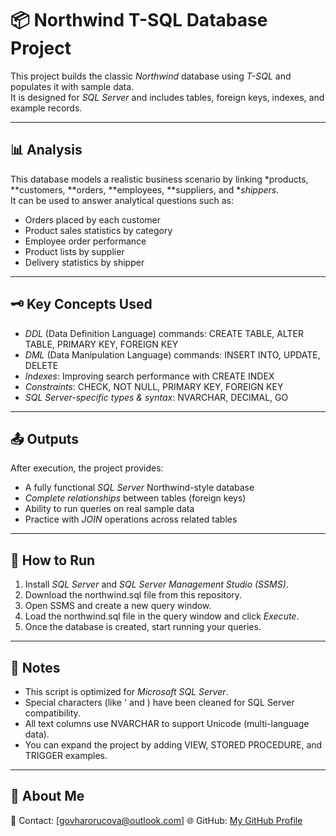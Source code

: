 # 📦 Northwind T-SQL Database Project

This project builds the classic *Northwind* database using *T-SQL* and populates it with sample data.  
It is designed for *SQL Server* and includes tables, foreign keys, indexes, and example records.

---

## 📊 Analysis
This database models a realistic business scenario by linking *products, **customers, **orders, **employees, **suppliers, and **shippers*.  
It can be used to answer analytical questions such as:
- Orders placed by each customer
- Product sales statistics by category
- Employee order performance
- Product lists by supplier
- Delivery statistics by shipper

---

## 🗝 Key Concepts Used
- *DDL* (Data Definition Language) commands: CREATE TABLE, ALTER TABLE, PRIMARY KEY, FOREIGN KEY
- *DML* (Data Manipulation Language) commands: INSERT INTO, UPDATE, DELETE
- *Indexes*: Improving search performance with CREATE INDEX
- *Constraints*: CHECK, NOT NULL, PRIMARY KEY, FOREIGN KEY
- *SQL Server-specific types & syntax*: NVARCHAR, DECIMAL, GO

---

## 📤 Outputs
After execution, the project provides:
- A fully functional *SQL Server* Northwind-style database
- *Complete relationships* between tables (foreign keys)
- Ability to run queries on real sample data
- Practice with *JOIN* operations across related tables

---

## 🚀 How to Run
1. Install *SQL Server* and *SQL Server Management Studio (SSMS)*.
2. Download the northwind.sql file from this repository.
3. Open SSMS and create a new query window.
4. Load the northwind.sql file in the query window and click *Execute*.
5. Once the database is created, start running your queries.

---

## 📝 Notes
- This script is optimized for *Microsoft SQL Server*.
- Special characters (like ' and \) have been cleaned for SQL Server compatibility.
- All text columns use NVARCHAR to support Unicode (multi-language data).
- You can expand the project by adding VIEW, STORED PROCEDURE, and TRIGGER examples.

---

## 👤 About Me
📩 Contact: [govharorucova@outlook.com] 
🌐 GitHub: [My GitHub Profile](https://github.com/GovharOrujova)

